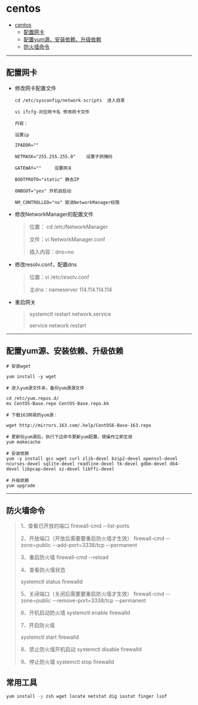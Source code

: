 # centos

- [centos](#centos)
  - [配置网卡](#配置网卡)
  - [配置yum源、安装依赖、升级依赖](#配置yum源安装依赖升级依赖)
  - [防火墙命令](#防火墙命令)

--------

## 配置网卡

- 修改网卡配置文件
  
  ```shell
  cd /etc/sysconfig/network-scripts  进入目录
  
  vi ifcfg-对应网卡名 修改网卡文件
  
  内容：
  
  设置ip
  
  IPADDR=""
  
  NETMASK="255.255.255.0"    设置子网掩码
  
  GATEWAY=""     设置网关
  
  BOOTPROTO="static" 静态IP
  
  ONBOOT="yes" 开机自启动
  
  NM_CONTROLLED="no" 取消NetworkManager权限
  ```

- 修改NetworkManager的配置文件

  > 位置： cd /etc/NetworkManager
  >
  > 文件：vi NetworkManager.conf
  >
  > 插入内容：dns=no

- 修改resolv.conf，配置dns

  > 位置：vi /etc/resolv.conf
  >
  > 主dns：nameserver 114.114.114.114

- 重启网关

  >systemctl restart network.service
  >
  >service network restart

--------

## 配置yum源、安装依赖、升级依赖

```shell
# 安装wget

yum install -y wget

# 进入yum源文件夹，备份yum源源文件

cd /etc/yum.repos.d/
mv CentOS-Base.repo CentOS-Base.repo.bk

# 下载163网易的yum源：

wget http://mirrors.163.com/.help/CentOS6-Base-163.repo

# 更新玩yum源后，执行下边命令更新yum配置，使操作立即生效
yum makecache

# 安装依赖
yum -y install gcc wget curl zlib-devel bzip2-devel openssl-devel ncurses-devel sqlite-devel readline-devel tk-devel gdbm-devel db4-devel libpcap-devel xz-devel libffi-devel 

# 升级依赖
yum upgrade

```

--------

## 防火墙命令

> 1、查看已开放的端口
> firewall-cmd --list-ports
>
> 2、开放端口（开放后需要要重启防火墙才生效）
> firewall-cmd --zone=public --add-port=3338/tcp --permanent
>
> 3、重启防火墙
> firewall-cmd --reload
>
> 4、查看防火墙状态
>
> systemctl status firewalld
>
> 5、关闭端口（关闭后需要要重启防火墙才生效）
> firewall-cmd --zone=public --remove-port=3338/tcp --permanent
>
> 6、开机启动防火墙
> systemctl enable firewalld
>
> 7、开启防火墙
>
> systemctl start firewalld
>
> 8、禁止防火墙开机启动
> systemctl disable firewalld
>
> 9、停止防火墙
> systemctl stop firewalld

## 常用工具

```sh
yum install -y zsh wget locate netstat dig iostat finger lsof
```

